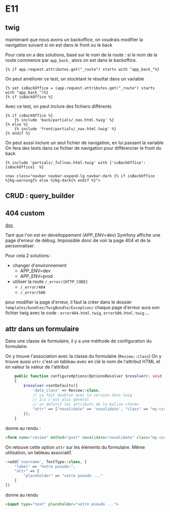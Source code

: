 # E11

## twig

maintenant que nous avons un backoffice, on voudrais modifier la navigation suivant si on est dans le front ou le back

Pour cela on a des solutions, basé sur le nom de la route : si le nom de la route commence par `app_back_` alors on est dans le backoffice.

```twig
{% if app.request.attributes.get("_route") starts with "app_back_"%}
```

On peut améliorer ce test, on stocktant le résultat dans un variable

```twig
{% set isBackOffice = (app.request.attributes.get("_route") starts with "app_back_")%}
{% if isBackOffice %}
```

Avec ce test, on peut inclure des fichiers différents

```twig
{% if isBackOffice %}
    {% include 'back/partials/_nav.html.twig' %}
{% else %}
    {% include 'front/partials/_nav.html.twig' %}
{% endif %}
```

On peut aussi inclure un seul fichier de navigation, en lui passant la variable
On fera des tests dans ce fichier de navigation pour différencier le front du back

```twig
{% include 'partials/_fullnav.html.twig' with {'isBackOffice': isBackOffice}  %}
```

```twig
<nav class="navbar navbar-expand-lg navbar-dark {% if isBackOffice %}bg-warning{% else %}bg-dark{% endif %}">
```

## CRUD : query_builder


## 404 custom

[doc](https://symfony.com/doc/current/controller/error_pages.html)

Tant que l'on est en dévelloppement (APP_ENV=dev) Symfony affiche une page d'erreur de débug.
Impossible donc de voir la page 404 et de la personnaliser.

Pour cela 2 solutions :

* changer d'environnement
  * APP_ENV=dev
  * APP_ENV=prod
* utiliser la route `/_error/{HTTP_CODE}`
  * `/_error/404`
  * `/_error/500`

pour modifier la page d'erreur, il faut la créer dans le dossier `templates/bundles/TwigBundle/Exception/`
chaque page d'erreur aura son fichier twig avec le code : `error404.html.twig`, `error500.html.twig` ...

## attr dans un formulaire

Dans une classe de formulaire, il y a une méthode de configuration du formulaire.

On y trouve l'association avec la classe du formulaire (`Review::class`)
On y trouve aussi `attr`
c'est un tableau avec en clé le nom de l'attribut HTML et en valeur la valeur de l'attribut

```php
    public function configureOptions(OptionsResolver $resolver): void
    {
        $resolver->setDefaults([
            'data_class' => Review::class,
            // ça fait doublon avec la version dans twig
            // ici c'est plus général
            // on définit les attributs de la balise <form> 
            "attr" => ["novalidate" => 'novalidate', "class" => "my-css-class"]
        ]);
    }
```

donne au rendu :

```html
<form name="review" method="post" novalidate="novalidate" class="my-css-class">
```

On retouve cette option `attr` sur les éléments du formulaire.
Même utilisation, un tableau associatif.

```php
->add('username', TextType::class, [
    "label" => "Votre pseudo:",
    "attr" => [
        "placeholder" => "votre pseudo ..."
    ]
])
```

donne au rendu

```html
<input type="text" placeholder="votre pseudo ...">
```
